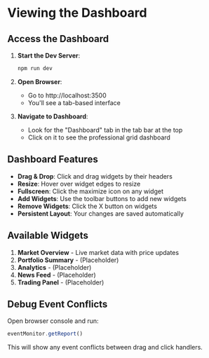 # Viewing the Dashboard

## Access the Dashboard

1. **Start the Dev Server**:
   ```bash
   npm run dev
   ```

2. **Open Browser**:
   - Go to http://localhost:3500
   - You'll see a tab-based interface

3. **Navigate to Dashboard**:
   - Look for the "Dashboard" tab in the tab bar at the top
   - Click on it to see the professional grid dashboard

## Dashboard Features

- **Drag & Drop**: Click and drag widgets by their headers
- **Resize**: Hover over widget edges to resize
- **Fullscreen**: Click the maximize icon on any widget
- **Add Widgets**: Use the toolbar buttons to add new widgets
- **Remove Widgets**: Click the X button on widgets
- **Persistent Layout**: Your changes are saved automatically

## Available Widgets

1. **Market Overview** - Live market data with price updates
2. **Portfolio Summary** - (Placeholder)
3. **Analytics** - (Placeholder)
4. **News Feed** - (Placeholder)
5. **Trading Panel** - (Placeholder)

## Debug Event Conflicts

Open browser console and run:
```javascript
eventMonitor.getReport()
```

This will show any event conflicts between drag and click handlers.